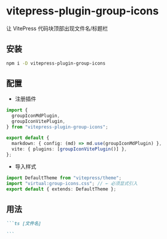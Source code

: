 # vitepress-plugin-group-icons

让 VitePress 代码块顶部出现文件名/标题栏

## 安装

```sh
npm i -D vitepress-plugin-group-icons
```

## 配置

- 注册插件

```ts [.vitepress/config.ts]
import {
  groupIconMdPlugin,
  groupIconVitePlugin,
} from "vitepress-plugin-group-icons";

export default {
  markdown: { config: (md) => md.use(groupIconMdPlugin) },
  vite: { plugins: [groupIconVitePlugin()] },
};
```

- 导入样式

```ts [.vitepress/theme/index.ts]
import DefaultTheme from "vitepress/theme";
import "virtual:group-icons.css"; // ← 必须显式引入
export default { extends: DefaultTheme };
```

## 用法

````md
```ts [文件名]

```
````
